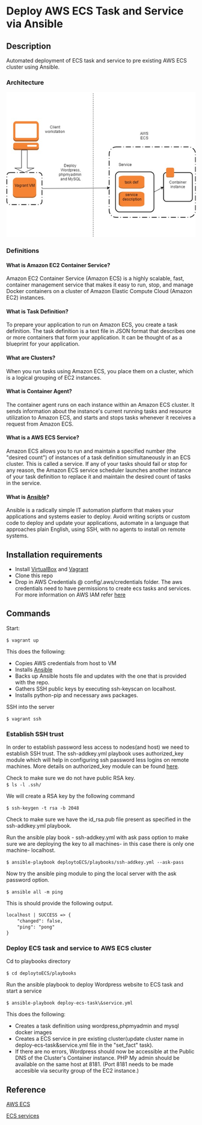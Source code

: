 # Deploy AWS ECS Task and Service via Ansible

## Description

Automated deployment of ECS task and service to pre existing AWS ECS cluster using Ansible. 

### Architecture

![Alt](/resources/AWS-ECS-Deploy.jpg "Architecture Diagram")

### Definitions

#### What is Amazon EC2 Container Service?

Amazon EC2 Container Service (Amazon ECS) is a highly scalable, fast, container management service that makes it easy to run, stop, and manage Docker containers on a cluster of Amazon Elastic Compute Cloud (Amazon EC2) instances. 

#### What is Task Definition?

To prepare your application to run on Amazon ECS, you create a task definition. The task definition is a text file in JSON format that describes one or more containers that form your application. It can be thought of as a blueprint for your application.

#### What are Clusters?

When you run tasks using Amazon ECS, you place them on a cluster, which is a logical grouping of EC2 instances.

#### What is Container Agent?

The container agent runs on each instance within an Amazon ECS cluster. It sends information about the instance's current running tasks and resource utilization to Amazon ECS, and starts and stops tasks whenever it receives a request from Amazon ECS. 

#### What is a AWS ECS Service?

Amazon ECS allows you to run and maintain a specified number (the "desired count") of instances of a task definition simultaneously in an ECS cluster. This is called a service. If any of your tasks should fail or stop for any reason, the Amazon ECS service scheduler launches another instance of your task definition to replace it and maintain the desired count of tasks in the service.

#### What is [Ansible](https://github.com/ansible/ansible)?

Ansible is a radically simple IT automation platform that makes your applications and systems easier to deploy. Avoid writing scripts or custom code to deploy and update your applications, automate in a language that approaches plain English, using SSH, with no agents to install on remote systems.

## Installation requirements

* Install [VirtualBox](https://www.virtualbox.org/wiki/Downloads) and [Vagrant](https://www.vagrantup.com/downloads.html)
* Clone this repo
* Drop in AWS Credentials @ config/.aws/credentials folder. The aws credentials need to have permissions to create ecs tasks and services. For more information on AWS IAM refer [here](http://docs.aws.amazon.com/IAM/latest/UserGuide/introduction.html)

## Commands

Start:

`$ vagrant up`

This does the following:

* Copies AWS credentials from host to VM
* Installs [Ansible](https://www.ansible.com/)
* Backs up Ansible hosts file and updates with the one that is provided with the repo.
* Gathers SSH public keys by executing ssh-keyscan on localhost.
* Installs python-pip and necessary aws packages.

SSH into the server

`$ vagrant ssh`

### Establish SSH trust

In order to establish password less access to nodes(and host) we need to establish SSH trust. The ssh-addkey.yml playbook uses authorized_key module which will help in configuring ssh password less logins on remote machines. More details  on authorized_key module can be found [here](http://docs.ansible.com/ansible/authorized_key_module.html).

Check to make sure we do not have public RSA key.   
`$ ls -l .ssh/`

We will create a RSA key by the following command

`$ ssh-keygen -t rsa -b 2048`

Check to make sure we have the id_rsa.pub file present as specified in the ssh-addkey.yml playbook.

Run the ansible play book - ssh-addkey.yml with ask pass option to make sure we are deploying the key to all machines- in this case there is only one machine- localhost.

`$ ansible-playbook deploytoECS/playbooks/ssh-addkey.yml --ask-pass`

Now try the ansible ping module to ping the local server with the ask password option.

`$ ansible all -m ping`

This is should provide the following output.

```
localhost | SUCCESS => {
    "changed": false,
    "ping": "pong"
}
```
### Deploy ECS task and service to AWS ECS cluster

Cd to playbooks directory

`$ cd deploytoECS/playbooks`

Run the ansible playbook to deploy Wordpress website to ECS task and start a service

`$ ansible-playbook deploy-ecs-task\&service.yml`

This does the following: 

* Creates a task definition using wordpress,phpmyadmin and mysql docker images 
* Creates a ECS service in pre existing cluster(update cluster name in deploy-ecs-task&service.yml file in the "set_fact" task).
* If there are no errors, Wordpress should now be accessible at the Public DNS of the Cluster's Container instance. PHP My admin should be available on the same host at 8181. (Port 8181 needs to be made accesible via security group of the EC2 instance.)


## Reference
[AWS ECS](http://docs.aws.amazon.com/AmazonECS/latest/developerguide/Welcome.html)

[ECS services](http://docs.aws.amazon.com/AmazonECS/latest/developerguide/ecs_services.html)